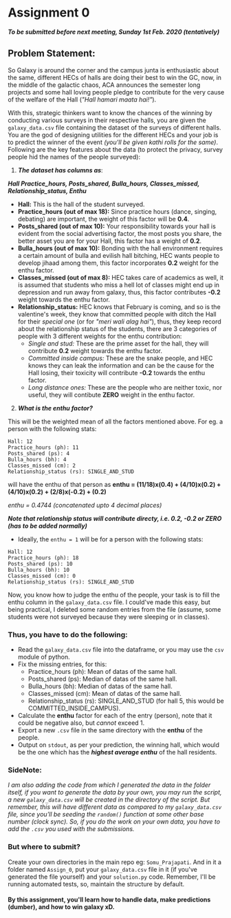 # Assignment 0
**_To be submitted before next meeting, Sunday 1st Feb. 2020 (tentatively)_**

## Problem Statement:

So Galaxy is around the corner and the campus junta is enthusiastic about the same, different HECs of halls are doing their best to win the GC, now, in the middle of the galactic chaos, ACA announces the semester long projects and some hall loving people pledge to contribute for the very cause of the welfare of the Hall (_"Hall hamari maata hai!"_).

With this, strategic thinkers want to know the chances of the winning by conducting various surveys in their respective halls, you are given the `galaxy_data.csv` file containing the dataset of the surveys of different halls. You are the god of designing utilities for the different HECs and your job is to predict the winner of the event _(you'll be given kathi rolls for the same)_. Following are the key features about the data (to protect the privacy, survey people hid the names of the people surveyed):

1. ***The dataset has columns as***: 

***Hall Practice_hours,  Posts_shared,  Bulla_hours, Classes_missed,  Relationship_status, Enthu***

  - **Hall:** This is the hall of the student surveyed.
  - **Practice_hours (out of max 18):** Since practice hours (dance, singing, debating) are important, the weight of this factor will be **0.4**.
  - **Posts_shared (out of max 10):** Your responsibility towards your hall is evident from the social advertising factor, the most posts you  share, the better asset you are for your Hall, this factor has a weight of **0.2**.
  - **Bulla_hours (out of max 10):** Bonding with the hall environment requires a certain amount of bulla and evilish hall bitching, HEC wants people to develop jihaad among them, this factor incorporates **0.2** weight for the enthu factor.
  - **Classes_missed (out of max 8):** HEC takes care of academics as well, it is assumed that students who miss a hell lot of classes might end up in depression and run away from galaxy, thus, this factor contributes **-0.2** weight towards the enthu factor.
  - **Relationship_status:** HEC knows that February is coming, and so is the valentine's week, they know that committed people with ditch the Hall for their _special one_ (or for _"meri wali alag hai"_), thus, they keep record about the relationship status of the students, there are 3 categories of people with 3 different weights for the enthu contribution:
    - _Single and stud:_ These are the prime asset for the hall, they will contribute **0.2** weight towards the enthu factor.
    - _Committed inside campus:_ These are the snake people, and HEC knows they can leak the information and can be the cause for the Hall losing, their toxicity will contribute **-0.2** towards the enthu factor.
    - _Long distance ones:_ These are the people who are neither toxic, nor useful, they will contibute **ZERO** weight in the enthu factor.
2. ***What is the enthu factor?***

This will be the weighted mean of all the factors mentioned above. For eg. a person with the following stats:

```
Hall: 12
Practice_hours (ph): 11
Posts_shared (ps): 4
Bulla_hours (bh): 4
Classes_missed (cm): 2
Relationship_status (rs): SINGLE_AND_STUD
```

will have the enthu of that person as **enthu = (11/18)x(0.4) + (4/10)x(0.2) + (4/10)x(0.2) + (2/8)x(-0.2) + (0.2)**

_enthu = 0.4744 (concatenated upto 4 decimal places)_

***Note that relationship status will contribute directy, i.e. 0.2, -0.2 or ZERO (has to be added normally)***

- Ideally, the `enthu = 1` will be for a person with the following stats:

```
Hall: 12
Practice_hours (ph): 18
Posts_shared (ps): 10
Bulla_hours (bh): 10
Classes_missed (cm): 0
Relationship_status (rs): SINGLE_AND_STUD
```

Now, you know how to judge the enthu of the people, your task is to fill the enthu column in the `galaxy_data.csv` file. I could've made this easy, but being practical, I deleted some random entries from the file (assume, some students were not surveyed because they were sleeping or in classes). 

### Thus, you have to do the following:

- Read the `galaxy_data.csv` file into the dataframe, or you may use the `csv` module of python.
- Fix the missing entries, for this:
  - Practice_hours (ph): Mean of datas of the same hall.
  - Posts_shared (ps): Median of datas of the same hall.
  - Bulla_hours (bh): Median of datas of the same hall.
  - Classes_missed (cm): Mean of datas of the same hall.
  - Relationship_status (rs): SINGLE_AND_STUD (for hall 5, this would be COMMITTED_INSIDE_CAMPUS).
- Calculate the **enthu** factor for each of the entry (person), note that it could be negative also, but _cannot_ exceed 1.
- Export a new `.csv` file in the same directory with the **enthu** of the people.
- Output on `stdout`, as per your prediction, the winning hall, which would be the one which has the ***highest average enthu*** of the hall residents.

### SideNote:
_I am also adding the code from which I generated the data in the folder itself, if you want to generate the data by your own, you may run the script, a new `galaxy_data.csv` will be created in the directory of the script. But remember, this will have different data as compared to my `galaxy_data.csv` file, since you'll be seeding the `random()` function at some other base number (clock sync). So, if you do the work on your own data, you have to add the `.csv` you used with the submissions._

### But where to submit?
Create your own directories in the main repo eg: `Somu_Prajapati`. And in it a folder named `Assign_0`, put your `galaxy_data.csv` file in it (if you've generated the file yourself) and your `solution.py` code. Remember, I'll be running automated tests, so, maintain the structure by default.

#### By this assignment, you'll learn how to handle data, make predictions (dumber), and how to win galaxy xD.
